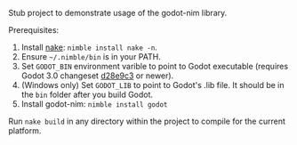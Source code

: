 Stub project to demonstrate usage of the godot-nim library.

Prerequisites:

1. Install [nake](https://github.com/fowlmouth/nake): `nimble install nake -n`.
2. Ensure `~/.nimble/bin` is in your PATH.
3. Set `GODOT_BIN` environment varible to point to Godot executable (requires Godot 3.0 changeset [d28e9c3](https://github.com/godotengine/godot/commit/d28e9c3c0813e729195357dbb9ccd337494bc6d7) or newer).
4. (Windows only) Set `GODOT_LIB` to point to Godot's .lib file. It should be in the `bin` folder after you build Godot.
5. Install godot-nim: `nimble install godot`

Run `nake build` in any directory within the project to compile for the current platform.
